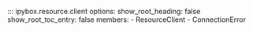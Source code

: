 ::: ipybox.resource.client
    options:
        show_root_heading: false
        show_root_toc_entry: false
        members:
            - ResourceClient
            - ConnectionError
